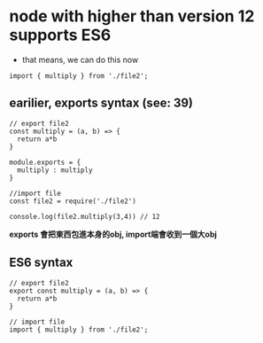 # node with higher than version 12 supports ES6
- that means, we can do this now
```
import { multiply } from './file2';
```

## earilier, exports syntax (see: 39)
```
// export file2
const multiply = (a, b) => {
  return a*b
}

module.exports = {
  multiply : multiply
}

//import file
const file2 = require('./file2')

console.log(file2.multiply(3,4)) // 12

```
**exports 會把東西包進本身的obj, import端會收到一個大obj**



## ES6 syntax
```
// export file2
export const multiply = (a, b) => {
  return a*b
}

// import file
import { multiply } from './file2';
```

